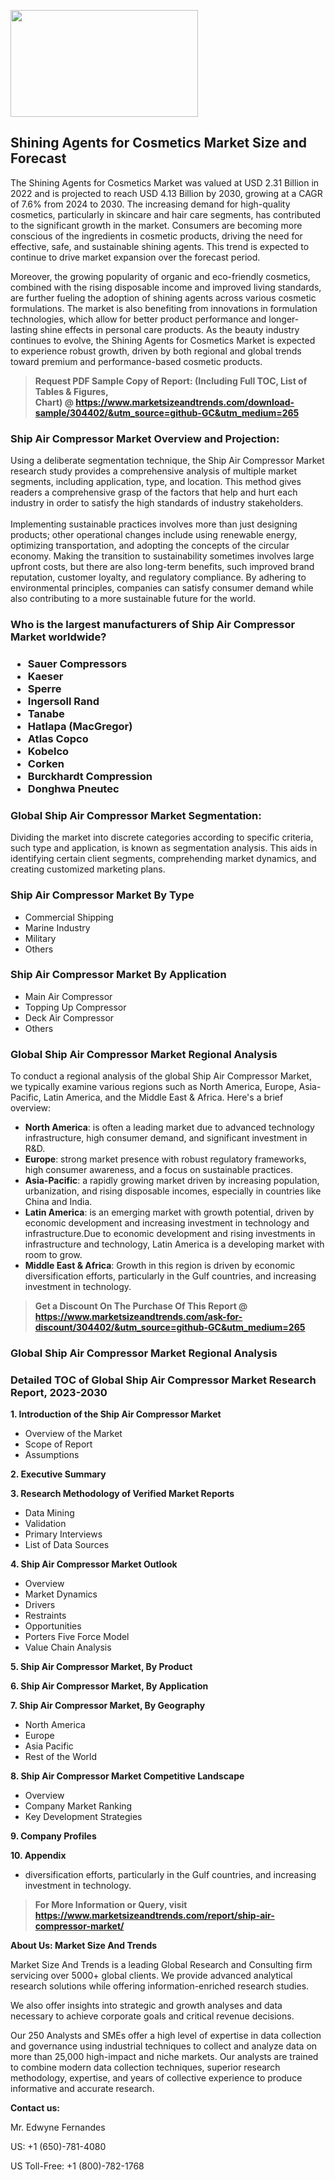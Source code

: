 <p><img class="alignnone size-medium wp-image-20088" src="https://ffe5etoiles.com/wp-content/uploads/2024/12/MST1-300x171.png" alt="" width="300" height="171" /></p><h2>Shining Agents for Cosmetics Market Size and Forecast</h2><p>The Shining Agents for Cosmetics Market was valued at USD 2.31 Billion in 2022 and is projected to reach USD 4.13 Billion by 2030, growing at a CAGR of 7.6% from 2024 to 2030. The increasing demand for high-quality cosmetics, particularly in skincare and hair care segments, has contributed to the significant growth in the market. Consumers are becoming more conscious of the ingredients in cosmetic products, driving the need for effective, safe, and sustainable shining agents. This trend is expected to continue to drive market expansion over the forecast period.</p><p>Moreover, the growing popularity of organic and eco-friendly cosmetics, combined with the rising disposable income and improved living standards, are further fueling the adoption of shining agents across various cosmetic formulations. The market is also benefiting from innovations in formulation technologies, which allow for better product performance and longer-lasting shine effects in personal care products. As the beauty industry continues to evolve, the Shining Agents for Cosmetics Market is expected to experience robust growth, driven by both regional and global trends toward premium and performance-based cosmetic products.</p></p><blockquote id="" class=""><strong>Request PDF Sample Copy of Report: (Including Full TOC, List of Tables &amp; Figures, Chart)&nbsp;@&nbsp;<strong><a href="https://www.marketsizeandtrends.com/download-sample/304402/&utm_source=github-GC&utm_medium=265" target="_blank">https://www.marketsizeandtrends.com/download-sample/304402/&utm_source=github-GC&utm_medium=265</a></strong></strong></blockquote><h3 id="" class="">Ship Air Compressor Market&nbsp;Overview and Projection:</h3><p id="" class="">Using a deliberate segmentation technique, the Ship Air Compressor Market research study provides a comprehensive analysis of multiple market segments, including application, type, and location. This method gives readers a comprehensive grasp of the factors that help and hurt each industry in order to satisfy the high standards of industry stakeholders. <br /> <br />Implementing sustainable practices involves more than just designing products; other operational changes include using renewable energy, optimizing transportation, and adopting the concepts of the circular economy. Making the transition to sustainability sometimes involves large upfront costs, but there are also long-term benefits, such improved brand reputation, customer loyalty, and regulatory compliance. By adhering to environmental principles, companies can satisfy consumer demand while also contributing to a more sustainable future for the world.</p><h3 id="" class="">Who is the largest manufacturers of&nbsp;Ship Air Compressor Market worldwide?</h3><h3 class=""><p><ul><li>Sauer Compressors </li><li> Kaeser </li><li> Sperre </li><li> Ingersoll Rand </li><li> Tanabe </li><li> Hatlapa (MacGregor) </li><li> Atlas Copco </li><li> Kobelco </li><li> Corken </li><li> Burckhardt Compression </li><li> Donghwa Pneutec</li></ul></p></h3><h3 id="" class="">Global&nbsp;Ship Air Compressor Market Segmentation:</h3><p id="" class="">Dividing the market into discrete categories according to specific criteria, such type and application, is known as segmentation analysis. This aids in identifying certain client segments, comprehending market dynamics, and creating customized marketing plans.</p><h3 id="" class="">Ship Air Compressor Market&nbsp;By Type</h3><p><p><ul><li>Commercial Shipping</li><li> Marine Industry</li><li> Military</li><li> Others</p></li></ul></p></p><h3 id="" class="">Ship Air Compressor Market&nbsp;By Application</h3><p class=""><p><ul><li>Main Air Compressor</li><li> Topping Up Compressor</li><li> Deck Air Compressor</li><li> Others</li></ul></p></p><h3 id="" class="">Global Ship Air Compressor Market Regional Analysis</h3><p id="" class="">To conduct a regional analysis of the global Ship Air Compressor Market, we typically examine various regions such as North America, Europe, Asia-Pacific, Latin America, and the Middle East &amp; Africa. Here's a brief overview:</p><ul><li><strong>North America</strong>: is often a leading market due to advanced technology infrastructure, high consumer demand, and significant investment in R&amp;D.</li><li><strong>Europe</strong>: strong market presence with robust regulatory frameworks, high consumer awareness, and a focus on sustainable practices.</li><li><strong>Asia-Pacific</strong>: a rapidly growing market driven by increasing population, urbanization, and rising disposable incomes, especially in countries like China and India.</li><li><strong>Latin America</strong>: is an emerging market with growth potential, driven by economic development and increasing investment in technology and infrastructure.Due to economic development and rising investments in infrastructure and technology, Latin America is a developing market with room to grow.</li><li><strong>Middle East &amp; Africa</strong>: Growth in this region is driven by economic diversification efforts, particularly in the Gulf countries, and increasing investment in technology.</li></ul><blockquote id="" class=""><strong>Get a Discount On The Purchase Of This Report @ <strong><a href="https://www.marketsizeandtrends.com/ask-for-discount/304402/&utm_source=github-GC&utm_medium=265" target="_blank">https://www.marketsizeandtrends.com/ask-for-discount/304402/&utm_source=github-GC&utm_medium=265</a></strong></strong></blockquote><h3 id="" class="">Global Ship Air Compressor Market Regional Analysis</h3><h3 id="" class="">Detailed TOC of Global Ship Air Compressor Market Research Report, 2023-2030</h3><p id="" class=""><strong>1. Introduction of the Ship Air Compressor Market</strong></p><ul><li>Overview of the Market</li><li>Scope of Report</li><li>Assumptions</li></ul><p id="" class=""><strong>2. Executive Summary</strong></p><p id="" class=""><strong>3. Research Methodology of Verified Market Reports</strong></p><ul><li>Data Mining</li><li>Validation</li><li>Primary Interviews</li><li>List of Data Sources</li></ul><p id="" class=""><strong>4. Ship Air Compressor Market Outlook</strong></p><ul><li>Overview</li><li>Market Dynamics</li><li>Drivers</li><li>Restraints</li><li>Opportunities</li><li>Porters Five Force Model</li><li>Value Chain Analysis</li></ul><p id="" class=""><strong>5. Ship Air Compressor Market, By Product</strong></p><p id="" class=""><strong>6. Ship Air Compressor Market, By Application</strong></p><p id="" class=""><strong>7. Ship Air Compressor Market, By Geography</strong></p><ul><li>North America</li><li>Europe</li><li>Asia Pacific</li><li>Rest of the World</li></ul><p id="" class=""><strong>8. Ship Air Compressor Market Competitive Landscape</strong></p><ul><li>Overview</li><li>Company Market Ranking</li><li>Key Development Strategies</li></ul><p id="" class=""><strong>9. Company Profiles</strong></p><p id="" class=""><strong>10. Appendix</strong></p><ul><li>diversification efforts, particularly in the Gulf countries, and increasing investment in technology.</li></ul><blockquote id="" class=""><strong>For More Information or Query, visit <strong><strong><a href="https://www.marketsizeandtrends.com/report/ship-air-compressor-market/" target="_blank">https://www.marketsizeandtrends.com/report/ship-air-compressor-market/</a></strong></strong></strong></blockquote><p id="" class=""><strong>About Us: Market Size And Trends</strong></p><p id="" class="">Market Size And Trends is a leading Global Research and Consulting firm servicing over 5000+ global clients. We provide advanced analytical research solutions while offering information-enriched research studies.</p><p id="" class="">We also offer insights into strategic and growth analyses and data necessary to achieve corporate goals and critical revenue decisions.</p><p id="" class="">Our 250 Analysts and SMEs offer a high level of expertise in data collection and governance using industrial techniques to collect and analyze data on more than 25,000 high-impact and niche markets. Our analysts are trained to combine modern data collection techniques, superior research methodology, expertise, and years of collective experience to produce informative and accurate research.</p><p id="" class=""><strong>Contact us:</strong></p><p id="" class="">Mr. Edwyne Fernandes</p><p id="" class="">US: +1 (650)-781-4080</p><p id="" class="">US Toll-Free: +1 (800)-782-1768</p>
